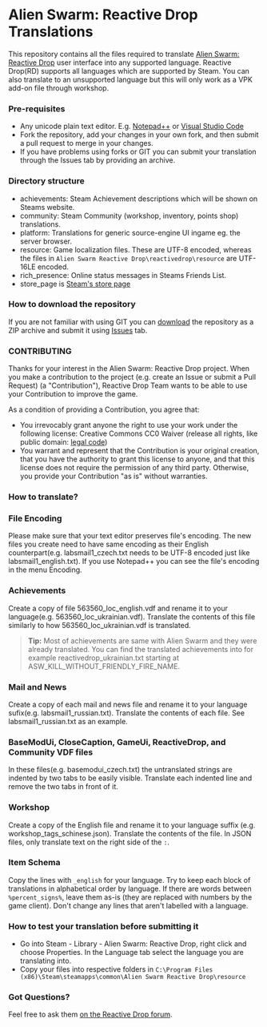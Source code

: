 # Alien Swarm: Reactive Drop Translations #

This repository contains all the files required to translate [Alien Swarm: Reactive Drop](https://store.steampowered.com/app/563560/) user interface into any supported language. Reactive Drop(RD) supports all languages which are supported by Steam. You can also translate to an unsupported language but this will only work as a VPK add-on file through workshop.

### Pre-requisites ###

* Any unicode plain text editor. E.g. [Notepad++](https://notepad-plus-plus.org/) or [Visual Studio Code](https://code.visualstudio.com/)
* Fork the repository, add your changes in your own fork, and then submit a pull request to merge in your changes.
* If you have problems using forks or GIT you can submit your translation through the Issues tab by providing an archive.

### Directory structure ###
* achievements: Steam Achievement descriptions which will be shown on Steams website.
* community: Steam Community (workshop, inventory, points shop) translations.
* platform: Translations for generic source-engine UI ingame eg. the server browser.
* resource: Game localization files. These are UTF-8 encoded, whereas the files in `Alien Swarm Reactive Drop\reactivedrop\resource` are UTF-16LE encoded.
* rich_presence: Online status messages in Steams Friends List.
* store_page is [Steam's store page](https://store.steampowered.com/app/563560/)

### How to download the repository ###
If you are not familiar with using GIT you can [download](https://github.com/ReactiveDrop/reactivedrop_translations/archive/refs/heads/master.zip) the repository as a ZIP archive and submit it using [Issues](https://github.com/ReactiveDrop/reactivedrop_translations/issues) tab.

### CONTRIBUTING ###
Thanks for your interest in the Alien Swarm: Reactive Drop project.  When you make a
contribution to the project (e.g. create an Issue or submit a Pull Request)
(a "Contribution"), Reactive Drop Team wants to be able to use your Contribution to improve
the game.

As a condition of providing a Contribution, you agree that: 

* You irrevocably grant anyone the right to use your work under the following license: Creative Commons CC0 Waiver (release all rights, like public domain: [legal code](https://creativecommons.org/publicdomain/zero/1.0/))
* You warrant and represent that the Contribution is your original creation, that you have the authority to grant this license to anyone, and that this license does not require the permission of any third party.  Otherwise, you provide your Contribution "as is" without warranties. 

### How to translate? ###
### File Encoding
Please make sure that your text editor preserves file's encoding. The new files you create need to have same encoding as their English counterpart(e.g. labsmail1_czech.txt needs to be UTF-8 encoded just like labsmail1_english.txt). If you use Notepad++ you can see the file's encoding in the menu Encoding.
### Achievements
Create a copy of file 563560_loc_english.vdf and rename it to your language(e.g. 563560_loc_ukrainian.vdf).
Translate the contents of this file similarly to how 563560_loc_ukrainian.vdf is translated.
> **Tip:** Most of achievements are same with Alien Swarm and they were already translated. You can find the translated achievements into for example reactivedrop_ukrainian.txt starting at ASW_KILL_WITHOUT_FRIENDLY_FIRE_NAME.
### Mail and News
Create a copy of each mail and news file and rename it to your language sufix(e.g. labsmail1_russian.txt). Translate the contents of each file. See labsmail1_russian.txt as an example.
### BaseModUi, CloseCaption, GameUi, ReactiveDrop, and Community VDF files
In these files(e.g. basemodui_czech.txt) the untranslated strings are indented by two tabs to be easily visible. Translate each indented line and remove the two tabs in front of it.
### Workshop
Create a copy of the English file and rename it to your language suffix (e.g. workshop_tags_schinese.json). Translate the contents of the file. In JSON files, only translate text on the right side of the `:`.
### Item Schema
Copy the lines with `_english` for your language. Try to keep each block of translations in alphabetical order by language. If there are words between `%percent_signs%`, leave them as-is (they are replaced with numbers by the game client). Don't change any lines that aren't labelled with a language.
### How to test your translation before submitting it
* Go into Steam - Library - Alien Swarm: Reactive Drop, right click and choose Properties. In the Language tab select the language you are translating into.
* Copy your files into respective folders in `C:\Program Files (x86)\Steam\steamapps\common\Alien Swarm Reactive Drop\resource`
### Got Questions?
Feel free to ask them [on the Reactive Drop forum](https://steamcommunity.com/app/563560/discussions/1/).
